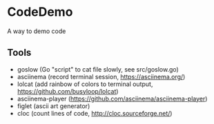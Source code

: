 # CodeDemo
A way to demo code

## Tools

* goslow (Go "script" to cat file slowly, see src/goslow.go)
* asciinema (record terminal session, https://asciinema.org/)
* lolcat (add rainbow of colors to terminal output, https://github.com/busyloop/lolcat)
* asciinema-player (https://github.com/asciinema/asciinema-player)
* figlet (ascii art generator)
* cloc (count lines of code, http://cloc.sourceforge.net/)

